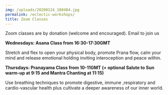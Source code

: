 ```yaml
---
img: /uploads/20200124_180404.jpg
permalink: /eclectic-workshops/
title: Zoom Classes
---
```

Zoom classes are by donation (welcome and encouraged). Email to join us

**Wednesdays: Asana Class from 16:30-17:30GMT** 

Stretch and flex to open your physical body, promote Prana flow, calm your mind and release emotional holding inviting interoception and peace within.

**Thursdays: Pranayama Class from 10-11GMT (+ optional Salute to Sun warm-up at 9:15 and Mantra Chanting at 11:15)**

Use breathing techniques to promote digestive, immune ,respiratory and cardio-vascular health plus cultivate a deeper awareness of our inner world.